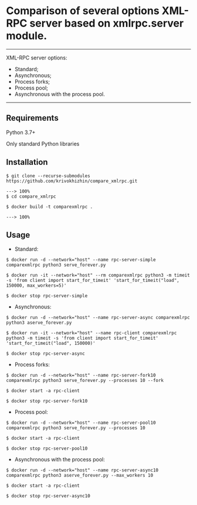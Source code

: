 # Comparison of several options XML-RPC server based on xmlrpc.server module.

---

XML-RPC server options:

* Standard;
* Asynchronous;
* Process forks;
* Process pool;
* Asynchronous with the process pool.

---

## Requirements
Python 3.7+

Only standard Python libraries

## Installation
<div class="termy">

```console
$ git clone --recurse-submodules https://github.com/krivokhizhin/compare_xmlrpc.git

---> 100%
$ cd compare_xmlrpc

$ docker build -t comparexmlrpc .

---> 100%
```

</div>

## Usage
- Standard:
<div class="termy">

```console
$ docker run -d --network="host" --name rpc-server-simple comparexmlrpc python3 serve_forever.py

$ docker run -it --network="host" --rm comparexmlrpc python3 -m timeit -s 'from client import start_for_timeit' 'start_for_timeit("load", 150000, max_workers=5)'

$ docker stop rpc-server-simple
```

</div>

- Asynchronous:
<div class="termy">

```console
$ docker run -d --network="host" --name rpc-server-async comparexmlrpc python3 aserve_forever.py

$ docker run -it --network="host" --name rpc-client comparexmlrpc python3 -m timeit -s 'from client import start_for_timeit'  'start_for_timeit("load", 150000)'

$ docker stop rpc-server-async
```

</div>

- Process forks:
<div class="termy">

```console
$ docker run -d --network="host" --name rpc-server-fork10 comparexmlrpc python3 serve_forever.py --processes 10 --fork

$ docker start -a rpc-client

$ docker stop rpc-server-fork10
```

</div>

- Process pool:
<div class="termy">

```console
$ docker run -d --network="host" --name rpc-server-pool10 comparexmlrpc python3 serve_forever.py --processes 10

$ docker start -a rpc-client

$ docker stop rpc-server-pool10
```

</div>

- Asynchronous with the process pool:
<div class="termy">

```console
$ docker run -d --network="host" --name rpc-server-async10 comparexmlrpc python3 aserve_forever.py --max_workers 10

$ docker start -a rpc-client

$ docker stop rpc-server-async10
```

</div>